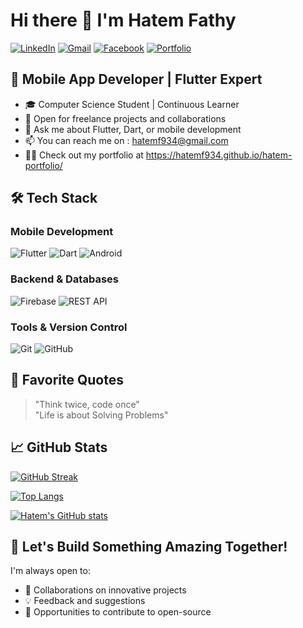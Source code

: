 # Hi there 👋 I'm Hatem Fathy

[![LinkedIn](https://img.shields.io/badge/LinkedIn-Hatem_Fathy-0077B5?style=for-the-badge&logo=linkedin&logoColor=white)](https://www.linkedin.com/in/hatem-fathy-92002a369/)
[![Gmail](https://img.shields.io/badge/Gmail-hatemf934@gmail.com-D14836?style=for-the-badge&logo=gmail&logoColor=white)](mailto:hatemf934@gmail.com)
[![Facebook](https://img.shields.io/badge/Facebook-Hatem_Fathy-1877F2?style=for-the-badge&logo=facebook&logoColor=white)](https://www.facebook.com/profile.php?id=100015178184191)
[![Portfolio](https://img.shields.io/badge/Portfolio-Hatem_Fathy-4285F4?style=for-the-badge&logo=google-chrome&logoColor=white)](https://hatemf934.github.io/hatem-portfolio/)

## 🚀 Mobile App Developer | Flutter Expert

- 🎓 Computer Science Student | Continuous Learner
- 💼 Open for freelance projects and collaborations
- 💬 Ask me about Flutter, Dart, or mobile development
- 📫 You can reach me on : hatemf934@gmail.com
- 👨‍💻 Check out my portfolio at https://hatemf934.github.io/hatem-portfolio/

## 🛠️ Tech Stack

### Mobile Development
![Flutter](https://img.shields.io/badge/Flutter-02569B?style=for-the-badge&logo=flutter&logoColor=white)
![Dart](https://img.shields.io/badge/Dart-0175C2?style=for-the-badge&logo=dart&logoColor=white)
![Android](https://img.shields.io/badge/Android-3DDC84?style=for-the-badge&logo=android&logoColor=white)

### Backend & Databases
![Firebase](https://img.shields.io/badge/Firebase-FFCA28?style=for-the-badge&logo=firebase&logoColor=black)
![REST API](https://img.shields.io/badge/REST_API-FF6F61?style=for-the-badge&logo=rest&logoColor=white)

### Tools & Version Control
![Git](https://img.shields.io/badge/Git-F05032?style=for-the-badge&logo=git&logoColor=white)
![GitHub](https://img.shields.io/badge/GitHub-100000?style=for-the-badge&logo=github&logoColor=white)

## 💎 Favorite Quotes

> "Think twice, code once"  
> "Life is about Solving Problems"

## 📈 GitHub Stats

[![GitHub Streak](https://streak-stats.demolab.com/?user=hatemf934&theme=dark)](https://git.io/streak-stats)

[![Top Langs](https://github-readme-stats.vercel.app/api/top-langs/?username=hatemf934&layout=compact&theme=dark)](https://github.com/anuraghazra/github-readme-stats)

[![Hatem's GitHub stats](https://github-readme-stats.vercel.app/api?username=hatemf934&show_icons=true&theme=dark)](https://github.com/anuraghazra/github-readme-stats)

## 🎯 Let's Build Something Amazing Together!

I'm always open to:
- 🤝 Collaborations on innovative projects
- 💡 Feedback and suggestions
- 🚀 Opportunities to contribute to open-source
